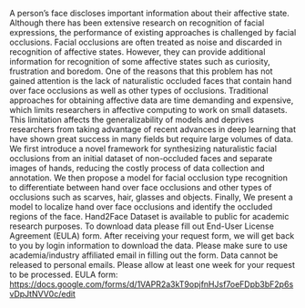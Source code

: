 A person’s face discloses important information about their affective state. Although there has been extensive research on recognition of facial expressions, the performance of existing approaches is challenged by facial occlusions. Facial occlusions are often treated as noise and discarded in recognition of affective states. However, they can provide additional information for recognition of some affective states such as curiosity, frustration and boredom. One of the reasons that this problem has not gained attention is the lack of naturalistic occluded faces that contain hand over face occlusions as well as other types of occlusions. Traditional approaches for obtaining affective data are time demanding and expensive, which limits researchers in affective computing to work on small datasets. This limitation affects the generalizability of models and deprives researchers from taking advantage of recent advances in deep learning that have shown great success in many fields but require large volumes of data. We first introduce a novel framework for synthesizing naturalistic facial occlusions from an initial dataset of non-occluded faces and separate images of hands, reducing the costly process of data collection and annotation. We then propose a model for facial occlusion type recognition to differentiate between hand over face occlusions and other types of occlusions such as scarves, hair, glasses and objects. Finally, We present a model to localize hand over face occlusions and identify the occluded regions of the face. 
Hand2Face Dataset is available to public for academic research purposes. To download data please fill out  End-User License Agreement (EULA) form. After receiving your request form, we will get back to you by login information to download the data. Please make sure to use academia/industry affiliated email in filling out the form. Data cannot be released to personal emails. Please allow at least one week for your request to be processed.
 EULA form: https://docs.google.com/forms/d/1VAPR2a3kT9opjfnHJsf7oeFDpb3bF2p6svDpJtNVV0c/edit
